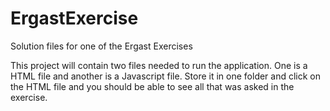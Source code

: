 # ErgastExercise
Solution files for one of the Ergast Exercises

This project will contain two files needed to run the application.
One is a HTML file and another is a Javascript file.
Store it in one folder and click on the HTML file and you should be able to see all that was asked in the exercise.
